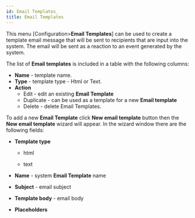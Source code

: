 ```yaml
---
id: Email Templates_
title: Email Templates
---
```


This menu [Configuration>**Email Templates**]  can be used to create a template email message that will be sent to recipients that are input into the system. The email will be sent as a reaction to an event generated by the system.

The list of **Email templates** is included in a table with the following columns:

- **Name** - template name.
- **Type** - template type - Html or Text.
- **Action**
  - Edit - edit an existing **Email Template**
  - Duplicate - can be used as a template for a new **Email template**
  - Delete - delete  Email Templates.



To add a new **Email Template** click **New email template** button then the **New email template** wizard will appear. In the wizard window there are the following fields:

- **Template type**
  - html

  - text

- **Name** - system **Email Template** name

- **Subject** - email subject

- **Template body** - email body

- **Placeholders**
